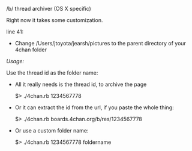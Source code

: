 
/b/ thread archiver (OS X specific)


  Right now it takes some customization.

  line 41:

  * Change /Users/jtoyota/jearsh/pictures to the parent directory of your 4chan folder

  *Usage:*

  Use the thread id as the folder name:

  * All it really needs is the thread id, to archive the page

      $> ./4chan.rb 1234567778

  * Or it can extract the id from the url, if you paste the whole thing:

      $> ./4chan.rb boards.4chan.org/b/res/1234567778

  * Or use a custom folder name:

      $> ./4chan.rb 1234567778 foldername


